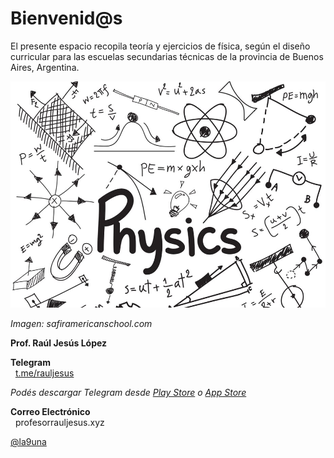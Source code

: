 # Bienvenid@s

El presente espacio recopila teoría y ejercicios de física, según el diseño curricular para las escuelas secundarias técnicas de la provincia de Buenos Aires, Argentina. 

![Drag Racing](physics.jpg)

_Imagen: safiramericanschool.com_

**Prof. Raúl Jesús López**<br />

**Telegram**<br />
<i class="fa fa-telegram" aria-hidden="true"></i>&nbsp;&nbsp;[t.me/rauljesus](https://t.me/rauljesus)<br />

_Podés descargar Telegram desde [Play Store](https://play.google.com/store/apps/details?id=org.telegram.messenger&hl=es_419) o [App Store](https://itunes.apple.com/ar/app/telegram-messenger/id686449807?mt=8)_<br />

**Correo Electrónico**<br />
<i class="fa fa-envelope" aria-hidden="true"></i>&nbsp;&nbsp;profesor<i class="fa fa-at"></i>rauljesus.xyz<br />

[@la9una](https://www.twitter.com/la9una)



[Energia]: <> ($$\bbox[25px,border:2px solid grey] {E = m \cdot c^2}$$)

[Emojis]: <> (:airplane: :bulb: :satellite: :earth_americas: :star: :radio: :rocket: :clock3: :triangular_ruler: :musical_note: :blue_car: :computer: :soccer: :apple: :person_running: :fire: :snowflake: :tv: :bus: :closed_book: :pencil2: :iphone: :thermometer: :calendar: :gem: :champagne: :rainbow:)


[Comentarios]: <> (https://stackoverflow.com/questions/4823468/comments-in-markdown)

[Sintaxis Latex]: <> (https://math.meta.stackexchange.com/questions/5020/mathjax-basic-tutorial-and-quick-reference)